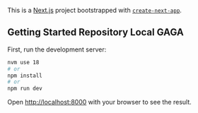 This is a [Next.js](https://nextjs.org/) project bootstrapped with [`create-next-app`](https://github.com/vercel/next.js/tree/canary/packages/create-next-app).

## Getting Started Repository Local GAGA

First, run the development server:

```bash
nvm use 18
# or
npm install
# or
npm run dev
```

Open [http://localhost:8000](http://localhost:8000) with your browser to see the result.
